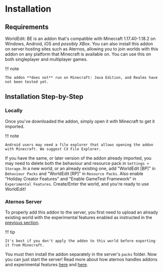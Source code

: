 # Installation

## Requirements

WorldEdit: BE is an addon that's compatible with Minecraft 1.17.40-1.18.2 on Windows, Android, iOS and _possibly XBox_. You can also install this addon on server hosting sites such as Aternos, allowing you to join worlds with this addon on any platform that Minecraft is available on. You can use this on both singleplayer and multiplayer games.

!!! note

    The addon **does not** run on Minecraft: Java Edition, and Realms have not been tested yet.

## Installation Step-by-Step

### Locally

Once you've downloaded the addon, simply open it with Minecraft to get it imported.

!!! note
    
    Android users may need a file explorer that allows opening the addon with Minecraft. We suggest CX File Explorer.

If you have the same, or later version of the addon already imported, you may need to delete both the behaviour and resource pack in `Settings > Storage`. In a new world, or an already existing one, add "WorldEdit [BP]" in `Behaviour Packs` and "WorldEdit [RP]" in `Resource Packs`. Also enable "Holiday Creator Features" and "Enable GameTest Framework" in `Experimental Features`. Create/Enter the world, and you're ready to use WorldEdit!

### Aternos Server

To properly add this addon to the server, you first need to upload an already existing world with the experimental features enabled as instructed in the [previous section](#installation-step-by-step).

!!! tip

    It's best if you don't apply the addon to this world before exporting it from Minecraft.

You must then install the addon separately in the server's `packs` folder. Now you can just start the server! Read more about how aternos handles addons and experimental features [here](https://support.aternos.org/hc/en-us/articles/360042095232-Installing-Addons-Minecraft-Bedrock-Edition-) and [here](https://support.aternos.org/hc/en-us/articles/4407553257873-Enabling-experimental-gameplay-Minecraft-Bedrock-Edition-).